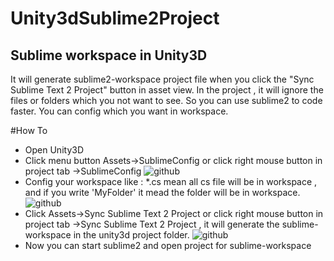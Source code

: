 ﻿Unity3dSublime2Project
======================

Sublime workspace in Unity3D
--------------
  It will generate sublime2-workspace project file when you click the "Sync Sublime Text 2 Project" button in asset view.
  In the project , it will ignore the files or folders which you not want to see. So you can use sublime2 to code faster.
  You can config which you want in workspace.

#How To
* Open Unity3D
* Click menu button Assets->SublimeConfig or click right mouse button in project tab ->SublimeConfig
![github](https://github.com/luzexi/Unity3DSublime2Project/blob/master/img1.png "img1")
* Config your workspace like : *.cs mean all cs file will be in workspace , and if you write 'MyFolder' it mead the folder will be in workspace.
![github](https://github.com/luzexi/Unity3DSublime2Project/blob/master/img1.png "img3")
* Click Assets->Sync Sublime Text 2 Project or click right mouse button in project tab ->Sync Sublime Text 2 Project , it will generate the sublime-workspace in the unity3d project folder.
![github](https://github.com/luzexi/Unity3DSublime2Project/blob/master/img1.png "img2")
* Now you can start sublime2 and open project for sublime-workspace



